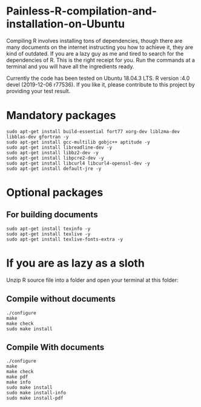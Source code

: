 # Painless-R-compilation-and-installation-on-Ubuntu
Compiling R involves installing tons of dependencies, though there are many documents on the internet instructing you how to achieve it, they are kind of outdated. If you are a lazy guy as me and tired to search for the dependencies of R. This is the right receipt for you. Run the commands at a terminal and you will have all the ingredients ready.

Currently the code has been tested on Ubuntu 18.04.3 LTS. R version :4.0 devel (2019-12-06 r77536). If you like it, please contribute to this project by providing your test result.

# Mandatory packages
```
sudo apt-get install build-essential fort77 xorg-dev liblzma-dev libblas-dev gfortran -y
sudo apt-get install gcc-multilib gobjc++ aptitude -y
sudo apt-get install libreadline-dev -y
sudo apt-get install libbz2-dev -y
sudo apt-get install libpcre2-dev -y
sudo apt-get install libcurl4 libcurl4-openssl-dev -y
sudo apt-get install default-jre -y
```

# Optional packages
## For building documents
```
sudo apt-get install texinfo -y
sudo apt-get install texlive -y
sudo apt-get install texlive-fonts-extra -y
```

# If you are as lazy as a sloth
Unzip R source file into a folder and open your terminal at this folder:
## Compile without documents 
```
./configure
make
make check
sudo make install
```

## Compile With documents
```
./configure
make
make check
make pdf
make info
sudo make install
sudo make install-info
sudo make install-pdf
```




